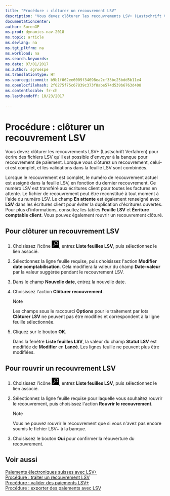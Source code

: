 ```yaml
---
title: "Procédure : clôturer un recouvrement LSV"
description: "Vous devez clôturer les recouvrements LSV+ (Lastschrift Verfahren) pour écrire des fichiers LSV qu'il est possible d'envoyer à la banque pour recouvrement de paiement. Lorsque vous clôturez un recouvrement, celui-ci est complet, et les validations dans la feuille LSV sont combinées."
documentationcenter: 
author: SorenGP
ms.prod: dynamics-nav-2018
ms.topic: article
ms.devlang: na
ms.tgt_pltfrm: na
ms.workload: na
ms.search.keywords: 
ms.date: 07/01/2017
ms.author: sgroespe
ms.translationtype: HT
ms.sourcegitcommit: b9b1f062ee6009f34698ea2cf33bc25bdd5b11e4
ms.openlocfilehash: 2f0275f75c67839c373f8abe574d539b6763d408
ms.contentlocale: fr-ch
ms.lasthandoff: 10/23/2017

---
```

# <a name="how-to-close-an-lsv-collection"></a>Procédure : clôturer un recouvrement LSV
Vous devez clôturer les recouvrements LSV+ (Lastschrift Verfahren) pour écrire des fichiers LSV qu'il est possible d'envoyer à la banque pour recouvrement de paiement. Lorsque vous clôturez un recouvrement, celui-ci est complet, et les validations dans la feuille LSV sont combinées.  

Lorsque le recouvrement est complet, le numéro de recouvrement actuel est assigné dans la feuille LSV, en fonction du dernier recouvrement. Ce numéro LSV est transféré aux écritures client pour toutes les factures en attente. Le fichier de recouvrement peut être reconstitué à tout moment à l'aide du numéro LSV. Le champ **En attente** est également renseigné avec **LSV** dans les écritures client pour éviter la duplication d'écritures ouvertes. Pour plus d'informations, consultez les tables **Feuille LSV** et **Écriture comptable client**. Vous pouvez également rouvrir un recouvrement clôturé.  

## <a name="to-close-an-lsv-collection"></a>Pour clôturer un recouvrement LSV  

1.  Choisissez l'icône ![Page ou état pour la recherche](../../media/ui-search/search_small.png "icône Page ou état pour la recherche"), entrez **Liste feuilles LSV**, puis sélectionnez le lien associé.  
2.  Sélectionnez la ligne feuille requise, puis choisissez l'action **Modifier date comptabilisation**. Cela modifiera la valeur du champ **Date-valeur** par la valeur suggérée pendant le recouvrement LSV.  
3.  Dans le champ **Nouvelle date**, entrez la nouvelle date.  
4.  Choisissez l'action **Clôturer recouvrement**.  

    > [!NOTE]  
    >  Les champs sous le raccourci **Options** pour le traitement par lots **Clôturer LSV** ne peuvent pas être modifiés et correspondent à la ligne feuille sélectionnée.  

5.  Cliquez sur le bouton **OK**.  

    Dans la fenêtre **Liste feuilles LSV**, la valeur du champ **Statut LSV** est modifiée de **Modifier** en **Lancé**. Les lignes feuille ne peuvent plus être modifiées.  

## <a name="to-reopen-an-lsv-collection"></a>Pour rouvrir un recouvrement LSV  

1.  Choisissez l'icône ![Page ou état pour la recherche](../../media/ui-search/search_small.png "icône Page ou état pour la recherche"), entrez **Liste feuilles LSV**, puis sélectionnez le lien associé.  
2.  Sélectionnez la ligne feuille requise pour laquelle vous souhaitez rouvrir le recouvrement, puis choisissez l'action **Rouvrir le recouvrement**.  

    > [!NOTE]  
    >  Vous ne pouvez rouvrir le recouvrement que si vous n'avez pas encore soumis le fichier LSV+ à la banque.  

3.  Choisissez le bouton **Oui** pour confirmer la réouverture du recouvrement.  

## <a name="see-also"></a>Voir aussi  
 [Paiements électroniques suisses avec LSV+](swiss-electronic-payments-using-lsv-.md)   
 [Procédure : traiter un recouvrement LSV](how-to-process-an-lsv-collection.md)   
 [Procédure : valider des paiements LSV+](how-to-post-lsv-payments.md)   
 [Procédure : exporter des paiements avec LSV](how-to-export-payments-using-lsv.md)

